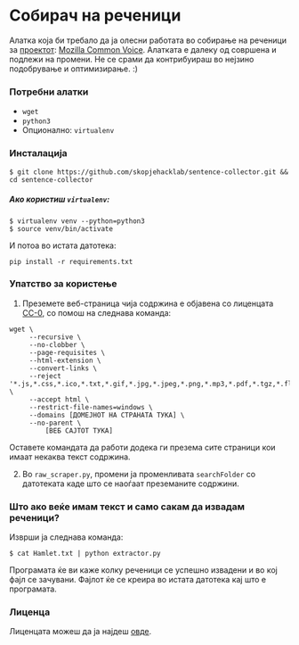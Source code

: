 # Собирач на реченици
Алатка која би требало да ја олесни работата во собирање на реченици за [проектот](https://mozilla.mk/2020/04/02/%d0%b0%d0%ba%d1%86%d0%b8%d1%98%d0%b0-common-voice-%d0%bd%d0%b0-%d0%bc%d0%b0%d0%ba%d0%b5%d0%b4%d0%be%d0%bd%d1%81%d0%ba%d0%b8/): [Mozilla Common Voice](https://voice.mozilla.org/mk). Алатката е далеку од совршена и подлежи на промени. Не се срами да контрибуираш во нејзино подобрување и оптимизирање. :)

### Потребни алатки
- `wget`
- `python3`
- Опционално: `virtualenv`

### Инсталација

```
$ git clone https://github.com/skopjehacklab/sentence-collector.git && cd sentence-collector
```

##### Ако користиш `virtualenv`:

```
$ virtualenv venv --python=python3
$ source venv/bin/activate
```

И потоа во истата датотека:

```
pip install -r requirements.txt
```

### Упатство за користење

1. Преземете веб-страница чија содржина е објавена со лиценцата [CC-0](https://creativecommons.org/share-your-work/public-domain/cc0/), со помош на следнава команда:

```
wget \
     --recursive \
     --no-clobber \
     --page-requisites \
     --html-extension \
     --convert-links \
     --reject '*.js,*.css,*.ico,*.txt,*.gif,*.jpg,*.jpeg,*.png,*.mp3,*.pdf,*.tgz,*.flv,*.avi,*.mpeg,*.iso' \
     --accept html \
     --restrict-file-names=windows \
     --domains [ДОМЕЈНОТ НА СТРАНАТА ТУКА] \
     --no-parent \
         [ВЕБ САЈТОТ ТУКА]
```

Оставете командата да работи додека ги презема сите страници кои имаат некаква текст содржина.

2. Во `raw_scraper.py`, промени ја променливата `searchFolder` со датотеката каде што се наоѓаат преземаните содржини.

### Што ако веќе имам текст и само сакам да извадам реченици?

Изврши ја следнава команда:

```
$ cat Hamlet.txt | python extractor.py
```

Програмата ќе ви каже колку реченици се успешно извадени и во кој фајл се зачувани. Фајлот ќе се креира во истата датотека кај што е програмата.

### Лиценца

Лиценцата можеш да ја најдеш [овде](LICENSE).
